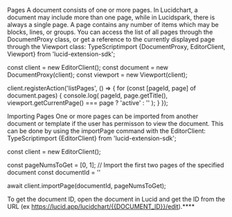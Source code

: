 
Pages
A document consists of one or more pages. In Lucidchart, a document may include more than one page, while in Lucidspark, there is always a single page. A page contains any number of items which may be blocks, lines, or groups.
You can access the list of all pages through the DocumentProxy class, or get a reference to the currently displayed page through the Viewport class:
TypeScriptimport {DocumentProxy, EditorClient, Viewport} from 'lucid-extension-sdk';

const client = new EditorClient();
const document = new DocumentProxy(client);
const viewport = new Viewport(client);

client.registerAction('listPages', () => {
    for (const [pageId, page] of document.pages) {
        console.log(
            pageId,
            page.getTitle(),
            viewport.getCurrentPage() === page ? 'active' : ''
        );
    }
});

Importing Pages
One or more pages can be imported from another document or template if the user has permisson to view the document.
This can be done by using the importPage command with the EditorClient:
TypeScriptimport {EditorClient} from 'lucid-extension-sdk';

const client = new EditorClient();

const pageNumsToGet = [0, 1]; // Import the first two pages of the specified document
const documentId = '<documentId>'

await client.importPage(documentId, pageNumsToGet);

To get the document ID, open the document in Lucid and get the ID from the URL (ex https://lucid.app/lucidchart/{{DOCUMENT_ID}}/edit).****
